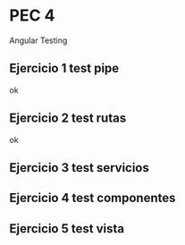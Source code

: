 # PEC 4
Angular Testing

## Ejercicio 1 test pipe
ok

## Ejercicio 2 test rutas
ok

## Ejercicio 3 test servicios


## Ejercicio 4 test componentes


## Ejercicio 5 test vista
